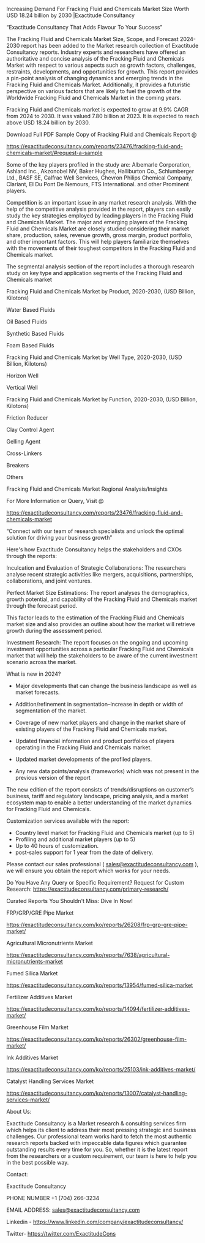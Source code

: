 Increasing Demand For Fracking Fluid and Chemicals Market Size Worth USD 18.24 billion by 2030 |Exactitude Consultancy

“Exactitude Consultancy That Adds Flavour To Your Success”

The Fracking Fluid and Chemicals Market Size, Scope, and Forecast 2024-2030 report has been added to the Market research collection of Exactitude Consultancy reports. Industry experts and researchers have offered an authoritative and concise analysis of the Fracking Fluid and Chemicals Market with respect to various aspects such as growth factors, challenges, restraints, developments, and opportunities for growth. This report provides a pin-point analysis of changing dynamics and emerging trends in the Fracking Fluid and Chemicals Market. Additionally, it provides a futuristic perspective on various factors that are likely to fuel the growth of the Worldwide Fracking Fluid and Chemicals Market in the coming years.

Fracking Fluid and Chemicals market is expected to grow at 9.9% CAGR from 2024 to 2030. It was valued 7.80 billion at 2023. It is expected to reach above USD 18.24 billion by 2030.

Download Full PDF Sample Copy of Fracking Fluid and Chemicals Report @

https://exactitudeconsultancy.com/reports/23476/fracking-fluid-and-chemicals-market/#request-a-sample

Some of the key players profiled in the study are: Albemarle Corporation, Ashland Inc., Akzonobel NV, Baker Hughes, Halliburton Co., Schlumberger Ltd., BASF SE, Calfrac Well Services, Chevron Philips Chemical Company, Clariant, EI Du Pont De Nemours, FTS International. and other Prominent players.

Competition is an important issue in any market research analysis. With the help of the competitive analysis provided in the report, players can easily study the key strategies employed by leading players in the Fracking Fluid and Chemicals Market. The major and emerging players of the Fracking Fluid and Chemicals Market are closely studied considering their market share, production, sales, revenue growth, gross margin, product portfolio, and other important factors. This will help players familiarize themselves with the movements of their toughest competitors in the Fracking Fluid and Chemicals market.

The segmental analysis section of the report includes a thorough research study on key type and application segments of the Fracking Fluid and Chemicals market

Fracking Fluid and Chemicals Market by Product, 2020-2030, (USD Billion, Kilotons)

Water Based Fluids

Oil Based Fluids

Synthetic Based Fluids

Foam Based Fluids

Fracking Fluid and Chemicals Market by Well Type, 2020-2030, (USD Billion, Kilotons)

Horizon Well

Vertical Well

Fracking Fluid and Chemicals Market by Function, 2020-2030, (USD Billion, Kilotons)

Friction Reducer

Clay Control Agent

Gelling Agent

Cross-Linkers

Breakers

Others

Fracking Fluid and Chemicals Market Regional Analysis/Insights

For More Information or Query, Visit @

https://exactitudeconsultancy.com/reports/23476/fracking-fluid-and-chemicals-market

“Connect with our team of research specialists and unlock the optimal solution for driving your business growth”

Here's how Exactitude Consultancy helps the stakeholders and CXOs through the reports:

Inculcation and Evaluation of Strategic Collaborations: The researchers analyse recent strategic activities like mergers, acquisitions, partnerships, collaborations, and joint ventures.

Perfect Market Size Estimations: The report analyses the demographics, growth potential, and capability of the Fracking Fluid and Chemicals market through the forecast period.

This factor leads to the estimation of the Fracking Fluid and Chemicals market size and also provides an outline about how the market will retrieve growth during the assessment period.

Investment Research: The report focuses on the ongoing and upcoming investment opportunities across a particular Fracking Fluid and Chemicals market that will help the stakeholders to be aware of the current investment scenario across the market.

What is new in 2024?

- Major developments that can change the business landscape as well as market forecasts.

- Addition/refinement in segmentation–Increase in depth or width of segmentation of the market.

- Coverage of new market players and change in the market share of existing players of the Fracking Fluid and Chemicals market.

- Updated financial information and product portfolios of players operating in the Fracking Fluid and Chemicals  market.

- Updated market developments of the profiled players.

- Any new data points/analysis (frameworks) which was not present in the previous version of the report

The new edition of the report consists of trends/disruptions on customer’s business, tariff and regulatory landscape, pricing analysis, and a market ecosystem map to enable a better understanding of the market dynamics for Fracking Fluid and Chemicals.

Customization services available with the report:

- Country level market for Fracking Fluid and Chemicals market (up to 5)
- Profiling and additional market players (up to 5)
- Up to 40 hours of customization.
- post-sales support for 1 year from the date of delivery.

Please contact our sales professional ( sales@exactitudeconsultancy.com ),  we will ensure you obtain the report which works for your needs.

Do You Have Any Query or Specific Requirement? Request for Custom Research: https://exactitudeconsultancy.com/primary-research/

Curated Reports You Shouldn't Miss: Dive In Now!

FRP/GRP/GRE Pipe Market

https://exactitudeconsultancy.com/ko/reports/26208/frp-grp-gre-pipe-market/

Agricultural Micronutrients Market

https://exactitudeconsultancy.com/ko/reports/7638/agricultural-micronutrients-market

Fumed Silica Market

https://exactitudeconsultancy.com/ko/reports/13954/fumed-silica-market

Fertilizer Additives Market

https://exactitudeconsultancy.com/ko/reports/14094/fertilizer-additives-market/

Greenhouse Film Market

https://exactitudeconsultancy.com/ko/reports/26302/greenhouse-film-market/

Ink Additives Market

https://exactitudeconsultancy.com/ko/reports/25103/ink-additives-market/

Catalyst Handling Services Market

https://exactitudeconsultancy.com/ko/reports/13007/catalyst-handling-services-market/

About Us:

Exactitude Consultancy is a Market research & consulting services firm which helps its client to address their most pressing strategic and business challenges. Our professional team works hard to fetch the most authentic research reports backed with impeccable data figures which guarantee outstanding results every time for you. So, whether it is the latest report from the researchers or a custom requirement, our team is here to help you in the best possible way.

Contact:

Exactitude Consultancy

PHONE NUMBER +1 (704) 266-3234

EMAIL ADDRESS: sales@exactitudeconsultancy.com

Linkedin - https://www.linkedin.com/company/exactitudeconsultancy/

Twitter- https://twitter.com/ExactitudeCons
